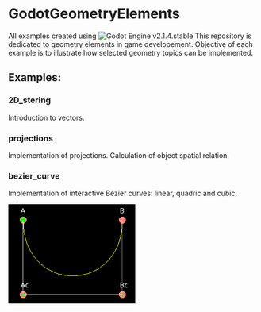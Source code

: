 # GodotGeometryElements
All examples created using ![Godot Engine](https://github.com/godotengine/godot) v2.1.4.stable
This repository is dedicated to geometry elements in game developement. 
Objective of each example is to illustrate how selected geometry topics can be implemented.

## Examples:

### 2D_stering
Introduction to vectors.

### projections
Implementation of projections. Calculation of object spatial relation.

### bezier_curve 
Implementation of interactive Bézier curves: linear, quadric and cubic.

![bezier](/assets/examples_animations/bezier.gif)
